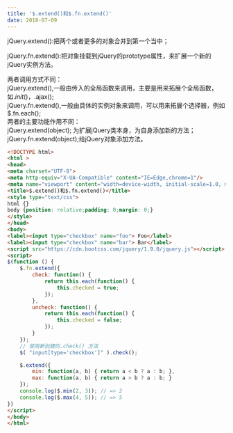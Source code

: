 ```yaml
---
title: '$.extend()和$.fn.extend()'
date: 2018-07-09
---   
```

jQuery.extend():把两个或者更多的对象合并到第一个当中；

jQuery.fn.extend():把对象挂载到jQuery的prototype属性，来扩展一个新的jQuery实例方法。

两者调用方式不同：  
jQuery.extend(),一般由传入的全局函数来调用，主要是用来拓展个全局函数，如$.init()，$.ajax();  
jQuery.fn.extend(),一般由具体的实例对象来调用，可以用来拓展个选择器，例如$.fn.each();  
两者的主要功能作用不同：  
jQuery.extend(object); 为扩展jQuery类本身，为自身添加新的方法；  
jQuery.fn.extend(object);给jQuery对象添加方法。
  

```html
<!DOCTYPE html>
<html >
<head>
<meta charset="UTF-8">   
<meta http-equiv="X-UA-Compatible" content="IE=Edge,chrome=1"/>  
<meta name="viewport" content="width=device-width, initial-scale=1.0, minimum-scale=1.0, maximum-scale=1.0, user-scalable=no" />       
<title>$.extend()和$.fn.extend()</title>
<style type="text/css">
html {}
body {position: relative;padding: 0;margin: 0;}
</style>
</head>
<body>
<label><input type="checkbox" name="foo"> Foo</label>
<label><input type="checkbox" name="bar"> Bar</label>
<script src="https://cdn.bootcss.com/jquery/1.9.0/jquery.js"></script>
<script>
$(function () { 
    $.fn.extend({
        check: function() {
            return this.each(function() {
                this.checked = true;
            });
        },
        uncheck: function() {
            return this.each(function() {
                this.checked = false;
            });
        }
    });
    // 使用新创建的.check() 方法
    $( "input[type='checkbox']" ).check();

    $.extend({
        min: function(a, b) { return a < b ? a : b; },
        max: function(a, b) { return a > b ? a : b; }
    });
    console.log($.min(2, 3)); // => 2
    console.log($.max(4, 5)); // => 5
})
</script>
</body>
</html>
```